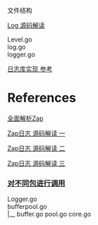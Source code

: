 文件结构

[Log 源码解读](https://jiajunhuang.com/articles/2020_04_28-golang_log.md.html)

Level.go  
log.go  
logger.go  

[日志库实现 参考](https://segmentfault.com/a/1190000041848336)

# References

[全面解析Zap](https://jishuin.proginn.com/p/763bfbd5e9c4)

[Zap日志 源码解读 一](https://zhuanlan.zhihu.com/p/74489542)

[Zap日志 源码解读 二](https://zhuanlan.zhihu.com/p/77123714)  

[Zap日志 源码解读 三](https://zhuanlan.zhihu.com/p/80714197)



### [对不同包进行调用](https://www.cnblogs.com/huzhengyu/p/14584747.html)


Logger.go   
bufferpool.go  
 |__
    buffer.go  pool.go
core.go